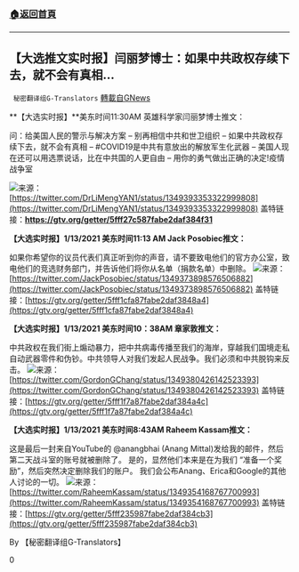 ###  [:house:返回首頁](https://github.com/ourhimalayas/txt)
---

## 【大选推文实时报】闫丽梦博士：如果中共政权存续下去，就不会有真相&#8230;
` 秘密翻译组G-Translators` [轉載自GNews](https://gnews.org/zh-hans/748466/)

**【大选实时报】**美东时间11:30AM 英雄科学家闫丽梦博士推文：


问：给美国人民的警示与解决方案
– 别再相信中共和世卫组织
– 如果中共政权存续下去，就不会有真相 
– #COVID19是中共有意放出的解放军生化武器
– 美国人现在还可以用选票说话，比在中共国的人更自由 
– 用你的勇气做出正确的决定!疫情战争室

![]()![](https://gnews.org/wp-content/uploads/2021/01/Capture3-3.jpg)来源：[https://twitter.com/DrLiMengYAN1/status/1349393353322999808](https://twitter.com/DrLiMengYAN1/status/1349393353322999808)
盖特链接：**https://gtv.org/getter/5fff27c587fabe2daf384f31**

**【大选实时报】1/13/2021 美东时间11:13 AM Jack Posobiec推文：**

如果你希望你的议员代表们真正听到你的声音，请不要致电他们的官方办公室，致电他们的竞选财务部门，并告诉他们将你从名单（捐款名单）中删除。
![]()![](https://gnews.org/wp-content/uploads/2021/01/Capture-121.jpg)来源：[https://twitter.com/JackPosobiec/status/1349373898576506882](https://twitter.com/JackPosobiec/status/1349373898576506882)
盖特链接：[https://gtv.org/getter/5fff1cfa87fabe2daf3848a4](https://gtv.org/getter/5fff1cfa87fabe2daf3848a4)

**【大选实时报】1/13/2021 美东时间10：38AM 章家敦推文：**

中共政权在我们街上煽动暴力，把中共病毒传播至我们的海岸，穿越我们国境走私自动武器零件和伪钞。中共领导人对我们发起人民战争。我们必须和中共脱钩来反击。
![]()![](https://gnews.org/wp-content/uploads/2021/01/Capture1-27.jpg)来源：[https://twitter.com/GordonGChang/status/1349380426142523393](https://twitter.com/GordonGChang/status/1349380426142523393)
盖特链接：[https://gtv.org/getter/5fff1f7a87fabe2daf384a4c](https://gtv.org/getter/5fff1f7a87fabe2daf384a4c)

**【大选实时报】1/13/2021 美东时间8:43AM Raheem Kassam推文：**

这是最后一封来自YouTube的 @anangbhai (Anang Mittal)发给我的邮件，然后第二天战斗室的账号就被删除了。 是的，显然他们本来是在为我们 “准备一个奖励”，然后突然决定删除我们的账户。 我们会公布Anang、Erica和Google的其他人讨论的一切。
![]()![](https://gnews.org/wp-content/uploads/2021/01/Capture2-2.jpg)来源：[https://twitter.com/RaheemKassam/status/1349354168767700993](https://twitter.com/RaheemKassam/status/1349354168767700993)
盖特链接：[https://gtv.org/getter/5fff235987fabe2daf384cb3](https://gtv.org/getter/5fff235987fabe2daf384cb3)



By 【秘密翻译组G-Translators】

0
